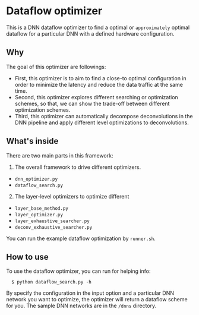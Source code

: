 # Dataflow optimizer

This is a DNN dataflow optimizer to find a optimal or `approximately` optimal
dataflow for a particular DNN with a defined hardware configuration.

## Why

The goal of this optimizer are followings:

* First, this optimizer is to aim to find a close-to optimal configuration in
  order to minimize the latency and reduce the data traffic at the same time.
* Second, this optimizer explores different searching or optimization schemes,
  so that, we can show the trade-off between different optimization schemes.
* Third, this optimizer can automatically decompose deconvolutions in the
  DNN pipeline and apply different level optimizations to deconvolutions.

## What's inside

There are two main parts in this framework:
1. The overall framework to drive different optimizers.

* `dnn_optimizer.py`
* `dataflow_search.py`

2. The layer-level optimizers to optimize different

* `layer_base_method.py`
* `layer_optimizer.py`
* `layer_exhaustive_searcher.py`
* `deconv_exhaustive_searcher.py`

You can run the example dataflow optimization by `runner.sh`.

## How to use

To use the dataflow optimizer, you can run for helping info:

```
  $ python dataflow_search.py -h
```

By specify the configuration in the input option and a particular DNN network
you want to optimize, the optimizer will return a dataflow scheme for you. The
sample DNN networks are in the `/dnns` directory.

